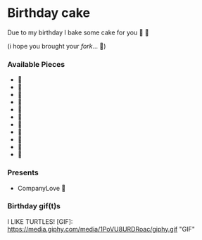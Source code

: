 # Birthday cake

Due to my birthday I bake some cake for you :birthday: :balloon:

(i hope you brought your *fork*... :fork_and_knife:)

### Available Pieces
- :cake:
- :cake:
- :cake:
- :cake:
- :cake:
- :cake:
- :cake:
- :cake:
- :cake:
- :cake:
- :cake:

### Presents
- CompanyLove 💙

### Birthday gif(t)s
I LIKE TURTLES!
[GIF]: https://media.giphy.com/media/1PoVU8URDRoac/giphy.gif "GIF"
